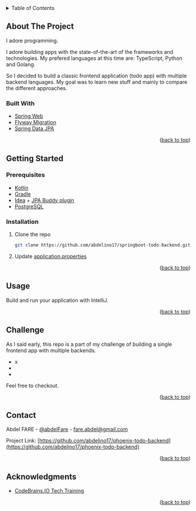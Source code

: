 <div id="top"></div>

<!-- TABLE OF CONTENTS -->
<details>
  <summary>Table of Contents</summary>
  <ol>
    <li>
      <a href="#about-the-project">About The Challenge</a>
      <ul>
        <li><a href="#built-with">Built With</a></li>
      </ul>
    </li>
    <li>
      <a href="#getting-started">Getting Started</a>
      <ul>
        <li><a href="#prerequisites">Prerequisites</a></li>
        <li><a href="#installation">Installation</a></li>
      </ul>
    </li>
    <li><a href="#usage">Usage</a></li>
    <li><a href="#challenge">Challenge</a></li>
    <li><a href="#contact">Contact</a></li>
    <li><a href="#acknowledgments">Acknowledgments</a></li>
  </ol>
</details>


<!-- ABOUT THE PROJECT -->
## About The Project

I adore programming. 

I adore building apps with the state-of-the-art of the frameworks and technologies. My prefered languages at this time are: TypeScript, Python and Golang. 

So I decided to build a classic frontend application (todo app) with multiple backend languages. My goal was to learn new stuff and mainly to compare the different approaches.


### Built With
* [Spring Web](https://docs.spring.io/spring-boot/docs/2.5.5/reference/htmlsingle/#boot-features-developing-web-applications)
* [Flyway Migration](https://docs.spring.io/spring-boot/docs/2.5.5/reference/htmlsingle/#howto-execute-flyway-database-migrations-on-startup)
* [Spring Data JPA](https://docs.spring.io/spring-boot/docs/2.5.5/reference/htmlsingle/#boot-features-jpa-and-spring-data)

<p align="right">(<a href="#top">back to top</a>)</p>



<!-- GETTING STARTED -->
## Getting Started

### Prerequisites

* [Kotlin](https://kotlinlang.org/)
* [Gradle](https://gradle.org/)
* [Idea](https://www.jetbrains.com/idea/) + [JPA Buddy plugin](https://plugins.jetbrains.com/plugin/15075-jpa-buddy)
* [PostgreSQL](https://www.postgresql.org/)



### Installation


1. Clone the repo
   ```sh
   git clone https://github.com/abdelino17/springboot-todo-backend.git
   ```
3. Update [application.properties](src/main/resources/application.properties) 

<p align="right">(<a href="#top">back to top</a>)</p>


<!-- USAGE EXAMPLES -->
## Usage

Build and run your application with IntelliJ.

<p align="right">(<a href="#top">back to top</a>)</p>



<!-- Challenge -->
## Challenge
As I said early, this repo is a part of my challenge of building a single frontend app with multiple backends.
- x
- 
- 


Feel free to checkout.

<p align="right">(<a href="#top">back to top</a>)</p>


<!-- CONTACT -->
## Contact

Abdel FARE - [@abdelFare](https://twitter.com/abdelFare) - fare.abdel@gmail.com

Project Link: [https://github.com/abdelino17/phoenix-todo-backend](https://github.com/abdelino17/phoenix-todo-backend)

<p align="right">(<a href="#top">back to top</a>)</p>



<!-- ACKNOWLEDGMENTS -->
## Acknowledgments

* [CodeBrains.IO Tech Training](https://www.udemy.com/user/james-coonce/)

<p align="right">(<a href="#top">back to top</a>)</p>


